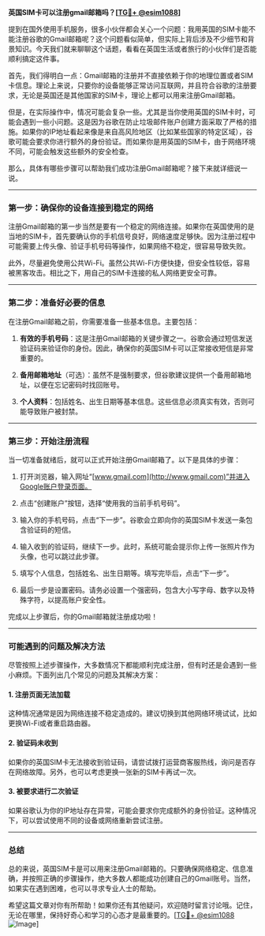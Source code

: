 **英国SIM卡可以注册gmail邮箱吗？[[TG💪+ @esim1088](https://t.me/s/esim1088)]**

提到在国外使用手机服务，很多小伙伴都会关心一个问题：我用英国的SIM卡能不能注册谷歌的Gmail邮箱呢？这个问题看似简单，但实际上背后涉及不少细节和背景知识。今天我们就来聊聊这个话题，看看在英国生活或者旅行的小伙伴们是否能顺利搞定这件事。

首先，我们得明白一点：Gmail邮箱的注册并不直接依赖于你的地理位置或者SIM卡信息。理论上来说，只要你的设备能够正常访问互联网，并且符合谷歌的注册要求，无论是英国还是其他国家的SIM卡，理论上都可以用来注册Gmail邮箱。

但是，在实际操作中，情况可能会复杂一些。尤其是当你使用英国的SIM卡时，可能会遇到一些小问题。这是因为谷歌在防止垃圾邮件账户创建方面采取了严格的措施。如果你的IP地址看起来像是来自高风险地区（比如某些国家的特定区域），谷歌可能会要求你进行额外的身份验证。而如果你是用英国的SIM卡，由于网络环境不同，可能会触发这些额外的安全检查。

那么，具体有哪些步骤可以帮助我们成功注册Gmail邮箱呢？接下来就详细说一说。

---

### 第一步：确保你的设备连接到稳定的网络

注册Gmail邮箱的第一步当然是要有一个稳定的网络连接。如果你在英国使用的是当地的SIM卡，首先要确认你的手机信号良好，网络速度足够快。因为注册过程中可能需要上传头像、验证手机号码等操作，如果网络不稳定，很容易导致失败。

此外，尽量避免使用公共Wi-Fi。虽然公共Wi-Fi方便快捷，但安全性较低，容易被黑客攻击。相比之下，用自己的SIM卡连接的私人网络更安全可靠。

---

### 第二步：准备好必要的信息

在注册Gmail邮箱之前，你需要准备一些基本信息。主要包括：

1. **有效的手机号码**：这是注册Gmail邮箱的关键步骤之一。谷歌会通过短信发送验证码来验证你的身份。因此，确保你的英国SIM卡可以正常接收短信是非常重要的。
   
2. **备用邮箱地址**（可选）：虽然不是强制要求，但谷歌建议提供一个备用邮箱地址，以便在忘记密码时找回账号。

3. **个人资料**：包括姓名、出生日期等基本信息。这些信息必须真实有效，否则可能导致账户被封禁。

---

### 第三步：开始注册流程

当一切准备就绪后，就可以正式开始注册Gmail邮箱了。以下是具体的步骤：

1. 打开浏览器，输入网址“[www.gmail.com](http://www.gmail.com)”并进入Google账户登录页面。

2. 点击“创建账户”按钮，选择“使用我的当前手机号码”。

3. 输入你的手机号码，点击“下一步”。谷歌会立即向你的英国SIM卡发送一条包含验证码的短信。

4. 输入收到的验证码，继续下一步。此时，系统可能会提示你上传一张照片作为头像，也可以跳过此步骤。

5. 填写个人信息，包括姓名、出生日期等。填写完毕后，点击“下一步”。

6. 最后一步是设置密码。请务必设置一个强密码，包含大小写字母、数字以及特殊字符，以提高账户安全性。

完成以上步骤后，你的Gmail邮箱就注册成功啦！

---

### 可能遇到的问题及解决方法

尽管按照上述步骤操作，大多数情况下都能顺利完成注册，但有时还是会遇到一些小麻烦。下面列出几个常见的问题及其解决方案：

#### 1. 注册页面无法加载
这种情况通常是因为网络连接不稳定造成的。建议切换到其他网络环境试试，比如更换Wi-Fi或者重启路由器。

#### 2. 验证码未收到
如果你的英国SIM卡无法接收到验证码，请尝试拨打运营商客服热线，询问是否存在网络故障。另外，也可以考虑更换一张新的SIM卡再试一次。

#### 3. 被要求进行二次验证
如果谷歌认为你的IP地址存在异常，可能会要求你完成额外的身份验证。这种情况下，可以尝试使用不同的设备或网络重新尝试注册。

---

### 总结

总的来说，英国SIM卡是可以用来注册Gmail邮箱的。只要确保网络稳定、信息准确，并按照正确的步骤操作，绝大多数人都能成功创建自己的Gmail账号。当然，如果实在遇到困难，也可以寻求专业人士的帮助。

希望这篇文章对你有所帮助！如果你还有其他疑问，欢迎随时留言讨论哦。记住，无论在哪里，保持好奇心和学习的心态才是最重要的。[[TG💪+ @esim1088](https://t.me/s/esim1088) ![Image](https://i.postimg.cc/4NQfJmqS/Snipaste-2025-05-13-00-14-12.png)]